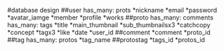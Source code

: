 #database design
##user
 has_many: prots  *nickname  *email  *password  *avatar_iamge    *member  *profile  *works
##proto
has_many: comments  has_many: tags  *title  *main_thumbnail  *sub_thumbnailsx3  *catchcopy  *concept  *tagx3  *like  *date  *user_id
##comment
*comment  *proto_id
##tag
has_many: protos  *tag_name
##protostag
*tags_id  *protos_id
